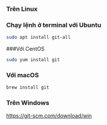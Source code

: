 <!-- Cài đặt Git -->
### Trên Linux
### Chạy lệnh ở terminal với Ubuntu
```sh
sudo apt install git-all
```

###Với CentOS
```sh
sudo yum install git
```

### Với macOS
```sh
brew install git
```

### Trên Windows
https://git-scm.com/download/win